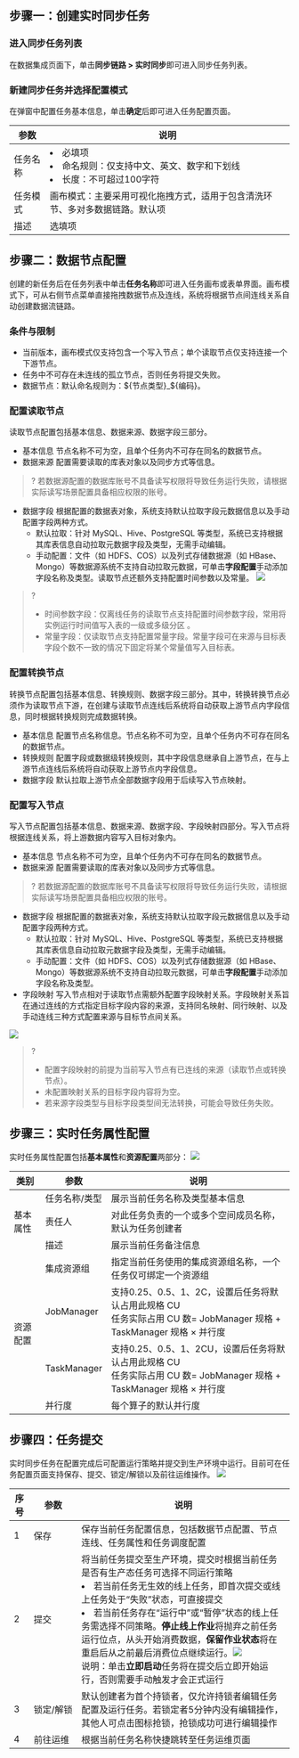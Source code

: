 ## 步骤一：创建实时同步任务
### 进入同步任务列表
在数据集成页面下，单击**同步链路 > 实时同步**即可进入同步任务列表。
### 新建同步任务并选择配置模式
在弹窗中配置任务基本信息，单击**确定**后即可进入任务配置页面。

| 参数 | 说明 | 
|---------|---------|
| 任务名称| <li>必填项<li>命名规则：仅支持中文、英文、数字和下划线<li>长度：不可超过100字符| 
| 任务模式	| 画布模式：主要采用可视化拖拽方式，适用于包含清洗环节、多对多数据链路。默认项| 
| 描述	| 选填项| 

 
## 步骤二：数据节点配置
创建的新任务后在任务列表中单击**任务名称**即可进入任务画布或表单界面。画布模式下，可从右侧节点菜单直接拖拽数据节点及连线，系统将根据节点间连线关系自动创建数据流链路。

### 条件与限制
- 当前版本，画布模式仅支持包含一个写入节点；单个读取节点仅支持连接一个下游节点。
- 任务中不可存在未连线的孤立节点，否则任务将提交失败。
- 数据节点：默认命名规则为：${节点类型}_${编码}。

### 配置读取节点
读取节点配置包括基本信息、数据来源、数据字段三部分。
- 基本信息
节点名称不可为空，且单个任务内不可存在同名的数据节点。
- 数据来源
配置需要读取的库表对象以及同步方式等信息。
>? 若数据源配置的数据库账号不具备读写权限将导致任务运行失败，请根据实际读写场景配置具备相应权限的账号。

- 数据字段
根据配置的数据表对象，系统支持默认拉取字段元数据信息以及手动配置字段两种方式。
	- 默认拉取：针对 MySQL、Hive、PostgreSQL 等类型，系统已支持根据其库表信息自动拉取元数据字段及类型，无需手动编辑。
	- 手动配置：文件（如 HDFS、COS）以及列式存储数据源（如 HBase、Mongo）等数据源系统不支持自动拉取元数据，可单击**字段配置**手动添加字段名称及类型。读取节点还额外支持配置时间参数以及常量。
![](https://qcloudimg.tencent-cloud.cn/raw/bbc7ceaa6de0d1bd2c1266ae38e19224.png)

>? 
>- 时间参数字段：仅离线任务的读取节点支持配置时间参数字段，常用将实例运行时间值写入表的一级或多级分区 。
>- 常量字段：仅读取节点支持配置常量字段。常量字段可在来源与目标表字段个数不一致的情况下固定将某个常量值写入目标表。

### 配置转换节点
转换节点配置包括基本信息、转换规则、数据字段三部分。其中，转换转换节点必须作为读取节点下游，在创建与读取节点连线后系统将自动获取上游节点内字段信息，同时根据转换规则完成数据转换。
- 基本信息
配置节点名称信息。节点名称不可为空，且单个任务内不可存在同名的数据节点。
- 转换规则
配置字段或数据级转换规则，其中字段信息继承自上游节点，在与上游节点连线后系统将自动获取上游节点内字段信息。
- 数据字段
默认拉取上游节点全部数据字段用于后续写入节点映射。

### 配置写入节点
写入节点配置包括基本信息、数据来源、数据字段、字段映射四部分。写入节点将根据连线关系，将上游数据内容写入目标对象内。
- 基本信息
节点名称不可为空，且单个任务内不可存在同名的数据节点。
- 数据来源
配置需要读取的库表对象以及同步方式等信息。
>? 若数据源配置的数据库账号不具备读写权限将导致任务运行失败，请根据实际读写场景配置具备相应权限的账号。

- 数据字段
根据配置的数据表对象，系统支持默认拉取字段元数据信息以及手动配置字段两种方式。
	- 默认拉取：针对 MySQL、Hive、PostgreSQL 等类型，系统已支持根据其库表信息自动拉取元数据字段及类型，无需手动编辑。
	- 手动配置：文件（如 HDFS、COS）以及列式存储数据源（如 HBase、Mongo）等数据源系统不支持自动拉取元数据，可单击**字段配置**手动添加字段名称及类型。
- 字段映射
写入节点相对于读取节点需额外配置字段映射关系。字段映射关系旨在通过连线的方式指定目标字段内容的来源，支持同名映射、同行映射、以及手动连线三种方式配置来源与目标节点间关系。

![](https://qcloudimg.tencent-cloud.cn/raw/a6b7130dca47175085d7494a116d4ee5.png)

>? 
>- 配置字段映射的前提为当前写入节点有已连线的来源（读取节点或转换节点）。
>- 未配置映射关系的目标字段内容将为空。
>- 若来源字段类型与目标字段类型间无法转换，可能会导致任务失败。

## 步骤三：实时任务属性配置
实时任务属性配置包括**基本属性**和**资源配置**两部分：
![](https://qcloudimg.tencent-cloud.cn/raw/fd7b1dcf9937f481c6f2f63621bc7215.png)
<table>
<thead>
<tr>
<th >类别</th>
<th >参数</th>
<th >说明</th>
</tr>
</thead>
<tbody>
<tr>
<td rowspan=3>基本属性</td>
<td >任务名称/类型	</td>
<td >展示当前任务名称及类型基本信息	</td>
</tr>
<tr>
<td >责任人</td>
<td >对此任务负责的一个或多个空间成员名称，默认为任务创建者	</td>
</tr>
<tr>
<td >描述</td>
<td >展示当前任务备注信息</td>
</tr>
<tr>
<td rowspan=4>资源配置</td>
<td >集成资源组	</td>
<td >指定当前任务使用的集成资源组名称，一个任务仅可绑定一个资源组	</td>
</tr>
<tr>
<td >JobManager</td>
<td >支持0.25、0.5、1、2C，设置后任务将默认占用此规格 CU<br>任务实际占用 CU 数= JobManager 规格 + TaskManager 规格 × 并行度</td>
</tr>
<tr>
<td >TaskManager</td>
<td >支持0.25、0.5、1、2CU，设置后任务将默认占用此规格 CU<br>任务实际占用 CU 数= JobManager 规格 + TaskManager 规格 × 并行度</td>
</tr>
<tr>
<td >并行度</td>
<td >每个算子的默认并行度</td>
</tr>
</tbody>
</table>

## 步骤四：任务提交		
实时同步任务在配置完成后可配置运行策略并提交到生产环境中运行。目前可在任务配置页面支持保存、提交、锁定/解锁以及前往运维操作。
![](https://qcloudimg.tencent-cloud.cn/raw/f7825f017b6a40ccb99c65dcec6385ce.png)

| 序号 | 参数 | 说明 |
|---------|---------|---------|	
| 1	| 保存	| 保存当前任务配置信息，包括数据节点配置、节点连线、任务属性和任务调度配置| 
| 2	| 提交	| 将当前任务提交至生产环境，提交时根据当前任务是否有生产态任务可选择不同运行策略<li>若当前任务无生效的线上任务，即首次提交或线上任务处于“失败”状态，可直接提交</li><li>若当前任务存在“运行中”或“暂停”状态的线上任务需选择不同策略。**停止线上作业**将抛弃之前任务运行位点，从头开始消费数据，**保留作业状态**将在重启后从之前最后消费位点继续运行。![](https://qcloudimg.tencent-cloud.cn/raw/28c6e16b086d7d3fea34c9366290290f.png)<br>说明：单击**立即启动**任务将在提交后立即开始运行，否则需要手动触发才会正式运行| 
| 3	| <nobr>锁定/解锁	| 默认创建者为首个持锁者，仅允许持锁者编辑任务配置及运行任务。若锁定者5分钟内没有编辑操作，其他人可点击图标抢锁，抢锁成功可进行编辑操作| 
| 4| 	前往运维	| 根据当前任务名称快捷跳转至任务运维页面| 

  
  
  

